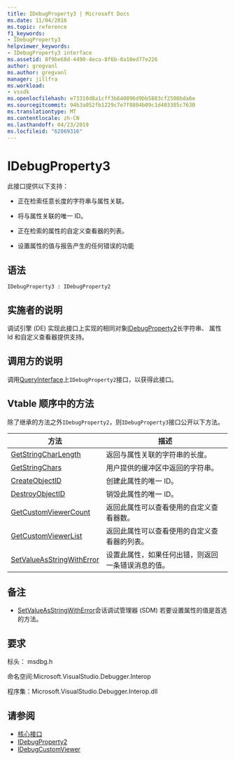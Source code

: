```yaml
---
title: IDebugProperty3 | Microsoft Docs
ms.date: 11/04/2016
ms.topic: reference
f1_keywords:
- IDebugProperty3
helpviewer_keywords:
- IDebugProperty3 interface
ms.assetid: 8f9be68d-4490-4eca-8f6b-8a10ed77e226
author: gregvanl
ms.author: gregvanl
manager: jillfra
ms.workload:
- vssdk
ms.openlocfilehash: e73310d8a1cff3b640896d9bb5883cf2508bda6e
ms.sourcegitcommit: 94b3a052fb1229c7e7f8804b09c1d403385c7630
ms.translationtype: MT
ms.contentlocale: zh-CN
ms.lasthandoff: 04/23/2019
ms.locfileid: "62869316"
---
```

# <a name="idebugproperty3"></a>IDebugProperty3
此接口提供以下支持：

- 正在检索任意长度的字符串与属性关联。

- 将与属性关联的唯一 ID。

- 正在检索的属性的自定义查看器的列表。

- 设置属性的值与报告产生的任何错误的功能

## <a name="syntax"></a>语法

```
IDebugProperty3 : IDebugProperty2
```

## <a name="notes-for-implementers"></a>实施者的说明
 调试引擎 (DE) 实现此接口上实现的相同对象[IDebugProperty2](../../../extensibility/debugger/reference/idebugproperty2.md)长字符串、 属性 Id 和自定义查看器提供支持。

## <a name="notes-for-callers"></a>调用方的说明
 调用[QueryInterface](/cpp/atl/queryinterface)上`IDebugProperty2`接口，以获得此接口。

## <a name="methods-in-vtable-order"></a>Vtable 顺序中的方法
 除了继承的方法之外`IDebugProperty2`，则`IDebugProperty3`接口公开以下方法。

|方法|描述|
|------------|-----------------|
|[GetStringCharLength](../../../extensibility/debugger/reference/idebugproperty3-getstringcharlength.md)|返回与属性关联的字符串的长度。|
|[GetStringChars](../../../extensibility/debugger/reference/idebugproperty3-getstringchars.md)|用户提供的缓冲区中返回的字符串。|
|[CreateObjectID](../../../extensibility/debugger/reference/idebugproperty3-createobjectid.md)|创建此属性的唯一 ID。|
|[DestroyObjectID](../../../extensibility/debugger/reference/idebugproperty3-destroyobjectid.md)|销毁此属性的唯一 ID。|
|[GetCustomViewerCount](../../../extensibility/debugger/reference/idebugproperty3-getcustomviewercount.md)|返回此属性可以查看使用的自定义查看器数。|
|[GetCustomViewerList](../../../extensibility/debugger/reference/idebugproperty3-getcustomviewerlist.md)|返回此属性可以查看使用的自定义查看器的列表。|
|[SetValueAsStringWithError](../../../extensibility/debugger/reference/idebugproperty3-setvalueasstringwitherror.md)|设置此属性，如果任何出错，则返回一条错误消息的值。|

## <a name="remarks"></a>备注
- [SetValueAsStringWithError](../../../extensibility/debugger/reference/idebugproperty3-setvalueasstringwitherror.md)会话调试管理器 (SDM) 若要设置属性的值是首选的方法。

## <a name="requirements"></a>要求
 标头： msdbg.h

 命名空间:Microsoft.VisualStudio.Debugger.Interop

 程序集：Microsoft.VisualStudio.Debugger.Interop.dll

## <a name="see-also"></a>请参阅
- [核心接口](../../../extensibility/debugger/reference/core-interfaces.md)
- [IDebugProperty2](../../../extensibility/debugger/reference/idebugproperty2.md)
- [IDebugCustomViewer](../../../extensibility/debugger/reference/idebugcustomviewer.md)